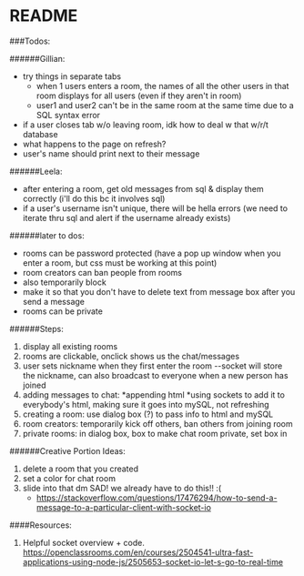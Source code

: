 # README #

###Todos:

######Gillian:
- try things in separate tabs
    - when 1 users enters a room, the names of all the other users in that room displays for all users (even if they aren't in room)
    - user1 and user2 can't be in the same room at the same time due to a SQL syntax error
- if a user closes tab w/o leaving room, idk how to deal w that w/r/t database
- what happens to the page on refresh?
- user's name should print next to their message

######Leela:
- after entering a room, get old messages from sql & display them correctly (i'll do this bc it involves sql)
- if a user's username isn't unique, there will be hella errors (we need to iterate thru sql and alert if the username already exists)


######later to dos:
- rooms can be password protected (have a pop up window when you enter a room, but css must be working at this point)
- room creators can ban people from rooms
- also temporarily block
- make it so that you don't have to delete text from message box after you send a message
- rooms can be private

######Steps:
1. display all existing rooms
2. rooms are clickable, onclick shows us the chat/messages
3. user sets nickname when they first enter the room --socket will store the nickname, can also broadcast to everyone when a new person has joined
4. adding messages to chat:
    *appending html
    *using sockets to add it to everybody's html, making sure it goes into mySQL, not refreshing
5. creating a room: use dialog box (?) to pass info to html and mySQL
6. room creators: temporarily kick off others, ban others from joining room
7. private rooms: in dialog box, box to make chat room private, set box in

######Creative Portion Ideas:
1. delete a room that you created
2. set a color for chat room
3. slide into that dm SAD! we already have to do this!! :( 
    * https://stackoverflow.com/questions/17476294/how-to-send-a-message-to-a-particular-client-with-socket-io 

####Resources:
  1. Helpful socket overview + code. https://openclassrooms.com/en/courses/2504541-ultra-fast-applications-using-node-js/2505653-socket-io-let-s-go-to-real-time 

  


